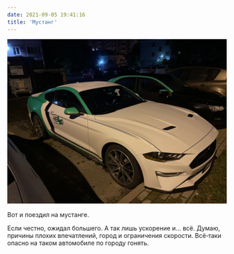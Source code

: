 ```yaml
---
date: 2021-09-05 19:41:16
title: 'Мустанг'
---
```


![А вот и конь.](IMG_1192.JPG)

Вот и поездил на мустанге.

Если честно, ожидал большего. А так лишь ускорение и… всё. Думаю, причины плохих впечатлений, город
и ограничения скорости. Всё‐таки опасно на таком автомобиле по городу гонять.
